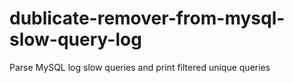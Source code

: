 # dublicate-remover-from-mysql-slow-query-log
Parse MySQL log slow queries and print filtered unique queries

